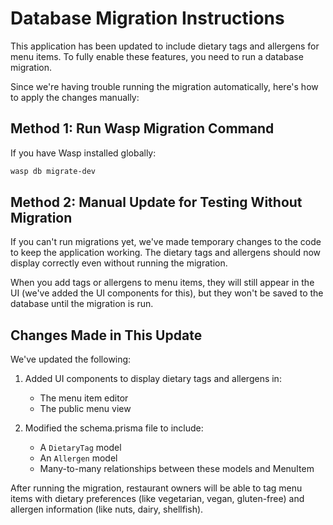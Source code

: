 # Database Migration Instructions

This application has been updated to include dietary tags and allergens for menu items. To fully enable these features, you need to run a database migration.

Since we're having trouble running the migration automatically, here's how to apply the changes manually:

## Method 1: Run Wasp Migration Command

If you have Wasp installed globally:

```bash
wasp db migrate-dev
```

## Method 2: Manual Update for Testing Without Migration

If you can't run migrations yet, we've made temporary changes to the code to keep the application working. The dietary tags and allergens should now display correctly even without running the migration.

When you add tags or allergens to menu items, they will still appear in the UI (we've added the UI components for this), but they won't be saved to the database until the migration is run.

## Changes Made in This Update

We've updated the following:

1. Added UI components to display dietary tags and allergens in:
   - The menu item editor
   - The public menu view

2. Modified the schema.prisma file to include:
   - A `DietaryTag` model 
   - An `Allergen` model
   - Many-to-many relationships between these models and MenuItem

After running the migration, restaurant owners will be able to tag menu items with dietary preferences (like vegetarian, vegan, gluten-free) and allergen information (like nuts, dairy, shellfish). 